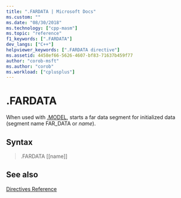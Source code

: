 ```yaml
---
title: ".FARDATA | Microsoft Docs"
ms.custom: ""
ms.date: "08/30/2018"
ms.technology: ["cpp-masm"]
ms.topic: "reference"
f1_keywords: [".FARDATA"]
dev_langs: ["C++"]
helpviewer_keywords: [".FARDATA directive"]
ms.assetid: 4458ef66-5626-4607-bf83-71637b459f77
author: "corob-msft"
ms.author: "corob"
ms.workload: ["cplusplus"]
---
```

# .FARDATA

When used with [.MODEL](../../assembler/masm/dot-model.md), starts a far data segment for initialized data (segment name FAR_DATA or *name*).

## Syntax

> .FARDATA [[name]]

## See also

[Directives Reference](../../assembler/masm/directives-reference.md)<br/>